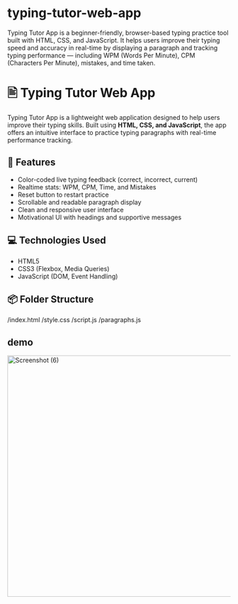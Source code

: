 # typing-tutor-web-app
Typing Tutor App is a beginner-friendly, browser-based typing practice tool built with HTML, CSS, and JavaScript. It helps users improve their typing speed and accuracy in real-time by displaying a paragraph and tracking typing performance — including WPM (Words Per Minute), CPM (Characters Per Minute), mistakes, and time taken.
# 🖹 Typing Tutor Web App

Typing Tutor App is a lightweight web application designed to help users improve their typing skills. Built using **HTML, CSS, and JavaScript**, the app offers an intuitive interface to practice typing paragraphs with real-time performance tracking.

## 🚀 Features

- Color-coded live typing feedback (correct, incorrect, current)
- Realtime stats: WPM, CPM, Time, and Mistakes
- Reset button to restart practice
- Scrollable and readable paragraph display
- Clean and responsive user interface
- Motivational UI with headings and supportive messages

## 💻 Technologies Used

- HTML5
- CSS3 (Flexbox, Media Queries)
- JavaScript (DOM, Event Handling)

## 📦 Folder Structure

/index.html
/style.css
/script.js
/paragraphs.js

## demo 

<img width="985" height="544" alt="Screenshot (6)" src="https://github.com/user-attachments/assets/f44e178d-3d8b-496a-908d-2db881745c03" />

